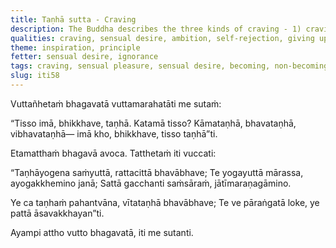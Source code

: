 ```yaml
---
title: Taṇhā sutta - Craving
description: The Buddha describes the three kinds of craving - 1) craving for sensual pleasures, 2) craving for becoming, and 3) craving for non-becoming.
qualities: craving, sensual desire, ambition, self-rejection, giving up
theme: inspiration, principle
fetter: sensual desire, ignorance
tags: craving, sensual pleasure, sensual desire, becoming, non-becoming, existence, non-existence, cyclic existence, mental defilements, iti, iti50-99
slug: iti58
---
```


Vuttañhetaṁ bhagavatā vuttamarahatāti me sutaṁ:

“Tisso imā, bhikkhave, taṇhā. Katamā tisso? Kāmataṇhā, bhavataṇhā, vibhavataṇhā— imā kho, bhikkhave, tisso taṇhā”ti.

Etamatthaṁ bhagavā avoca. Tatthetaṁ iti vuccati:

“Taṇhāyogena saṁyuttā,
rattacittā bhavābhave;
Te yogayuttā mārassa,
ayogakkhemino janā;
Sattā gacchanti saṁsāraṁ,
jātīmaraṇagāmino.

Ye ca taṇhaṁ pahantvāna,
vītataṇhā bhavābhave;
Te ve pāraṅgatā loke,
ye pattā āsavakkhayan”ti.

Ayampi attho vutto bhagavatā, iti me sutanti.
